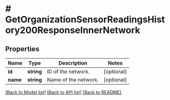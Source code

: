 # # GetOrganizationSensorReadingsHistory200ResponseInnerNetwork

## Properties

Name | Type | Description | Notes
------------ | ------------- | ------------- | -------------
**id** | **string** | ID of the network. | [optional]
**name** | **string** | Name of the network. | [optional]

[[Back to Model list]](../../README.md#models) [[Back to API list]](../../README.md#endpoints) [[Back to README]](../../README.md)
